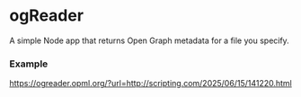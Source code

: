 # ogReader

A simple Node app that returns Open Graph metadata for a file you specify.

### Example

<a href="https://ogreader.opml.org/?url=http://scripting.com/2025/06/15/141220.html">https://ogreader.opml.org/?url=http://scripting.com/2025/06/15/141220.html</a>

